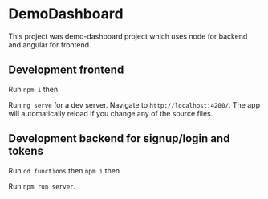 # DemoDashboard

This project was demo-dashboard project which uses node for backend and angular for frontend.

## Development frontend

Run `npm i` then

Run `ng serve` for a dev server. Navigate to `http://localhost:4200/`. The app will automatically reload if you change any of the source files.

## Development backend for signup/login and tokens

Run `cd functions` then `npm i` then

Run `npm run server`.
